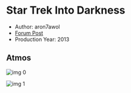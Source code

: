 # Star Trek Into Darkness

* Author: aron7awol
* [Forum Post](https://www.avsforum.com/threads/bass-eq-for-filtered-movies.2995212/post-56865444)
* Production Year: 2013

## Atmos

![img 0](https://i.imgur.com/QWqIe64.jpg)

![img 1](https://i.imgur.com/Mf6Sd4e.png)

